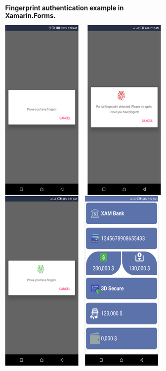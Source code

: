 ## Fingerprint authentication example in Xamarin.Forms.

<img src="FingerPrintXamarin/screenshots/faillure.png" height=550/>

<img src="FingerPrintXamarin/screenshots/success.png" height=550/>